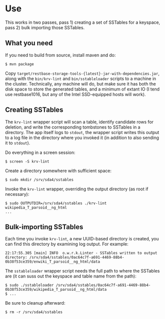 Use
===

This works in two passes, pass 1) creating a set of SSTables for a
keyspace, pass 2) bulk importing those SSTables.


What you need
-------------
If you need to build from source, install maven and do:

    $ mvn package

Copy `target/restbase-storage-tools-{latest}-jar-with-dependencies.jar`,
along with the `bin/krv-lint` and `bin/sstableloader` scripts to a
machine in the cluster.  Technically, any machine will do, but make
sure it has both the disk space to store the generated tables, and a
minimum of extant IO (I tend use restbase1016, but any of the Intel
SSD-equipped hosts will work).


Creating SSTables
-----------------
The `krv-lint` wrapper script will scan a table, identify candidate
rows for deletion, and write the corresponding tombstones to SSTables
in a directory.  The app itself logs to `stdout`, the wrapper script
writes this output to a log file in the directory where you invoked it
(in addition to also sending it to `stdout`).

Do everything in a screen session:

    $ screen -S krv-lint
    
Create a directory somewhere with sufficient space:

    $ sudo mkdir /srv/sda4/sstables
    
Invoke the `krv-lint` wrapper, overriding the output directory (as root if necessary):

    $ sudo OUTPUTDIR=/srv/sda4/sstables ./krv-lint wikipedia_T_parsoid__ng_html
    ...
    
Bulk-importing SSTables
-----------------------

Each time you invoke `krv-lint`, a new UUID-based directory is
created, you can find this directory by examining log output.  For
example:

    22:17:55.305 [main] INFO  o.w.r.k.Linter - SSTables written to output directory: /srv/sda4/sstables/0ac64c7f-a691-4469-88b4-0b38f53ce359/enwiki_T_parsoid__ng_html/data

The `sstableloader` wrapper script needs the full path to where the
SSTables are (it can suss out the keyspace and table name from the
path):

    $ sudo ./sstableloader /srv/sda4/sstables/0ac64c7f-a691-4469-88b4-0b38f53ce359/wikipedia_T_parsoid__ng_html/data
    $ ...
    
Be sure to cleanup afterward:

    $ rm -r /srv/sda4/sstables

